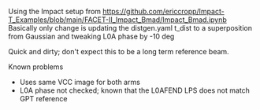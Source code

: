 Using the Impact setup from https://github.com/ericcropp/Impact-T_Examples/blob/main/FACET-II_Impact_Bmad/Impact_Bmad.ipynb
Basically only change is updating the distgen.yaml t_dist to a superposition from Gaussian and tweaking L0A phase by -10 deg

Quick and dirty; don't expect this to be a long term reference beam.

Known problems
* Uses same VCC image for both arms
* L0A phase not checked; known that the L0AFEND LPS does not match GPT reference

